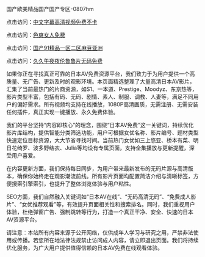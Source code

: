 国产欧美精品国产国产专区-0807hm

点击访问：<a href="https://heiliaoll4qsx.pages.dev">中文字幕高清视频免费不卡</a>

点击访问：<a href="https://heiliaoe8ajia.pages.dev">色爽女人免费</a>

点击访问：<a href="https://heiliaoxqkkct.pages.dev">国产91精品一区二区麻豆亚洲</a>

点击访问：<a href="https://heiliaoe8ajia.pages.dev">久久午夜夜伦鲁鲁片无码免费</a>


如果你正在寻找真正可靠的日本AV免费资源平台，我们致力于为用户提供一个高质量、无广告、更新及时的观影环境。本页面精选整理了大量高清日本AV影片，汇集了当前最热门的片商资源，如S1、一本道、Prestige、Moodyz、东京热等，影片类型丰富，包括有码、无码、剧情、素人、制服、调教、人妻等，满足不同用户的偏好需求。所有视频均支持在线播放，1080P高清画质，无需注册、无需安装任何插件，真正实现一键播放、永久免费体验。

我们的平台坚持“内容即核心”的理念，围绕“日本AV免费”这一关键词，持续优化影片库结构，提供智能分类筛选功能，用户可根据女优名称、影片编号、题材类型快速定位目标资源，大大节省寻找时间。当前热门女优如三上悠亚、桥本有菜、明日花绮罗、波多野结衣、Julia等均设有专属页面，支持全集播放与更新提醒，深受用户喜爱。

在内容更新方面，我们保持每日同步，为用户带来最新发布的无码片源与高清版本，确保你始终走在观影潮流前线。所有影片页面均配置简洁介绍与清晰标签，方便搜索引擎索引，也提升了整体浏览体验与用户粘性。

SEO方面，我们自然融入关键词如“日本AV在线”、“无码高清无码”、“免费成人影片”、“女优推荐观看”等，有效提升页面相关性和搜索排名。同时，我们重视用户体验，杜绝弹窗广告、强制跳转等行为，打造一个真正干净、安全、快速的日本AV资源平台。

请注意：本站所有内容来源于公开网络，仅供成年人学习与研究之用，严禁非法使用或传播。若您所在地法律法规禁止访问成人内容，请立即退出页面。我们将持续优化服务，为广大用户提供值得信赖的日本AV免费在线观看体验。


<span style="display:none;">[Canonical link](https://github.com/dd64069/77884 ）</span>
